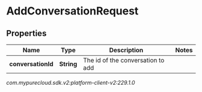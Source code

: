 # AddConversationRequest


## Properties

| Name | Type | Description | Notes |
| ------------ | ------------- | ------------- | ------------- |
| **conversationId** | **String** | The id of the conversation to add |  |




_com.mypurecloud.sdk.v2:platform-client-v2:229.1.0_
